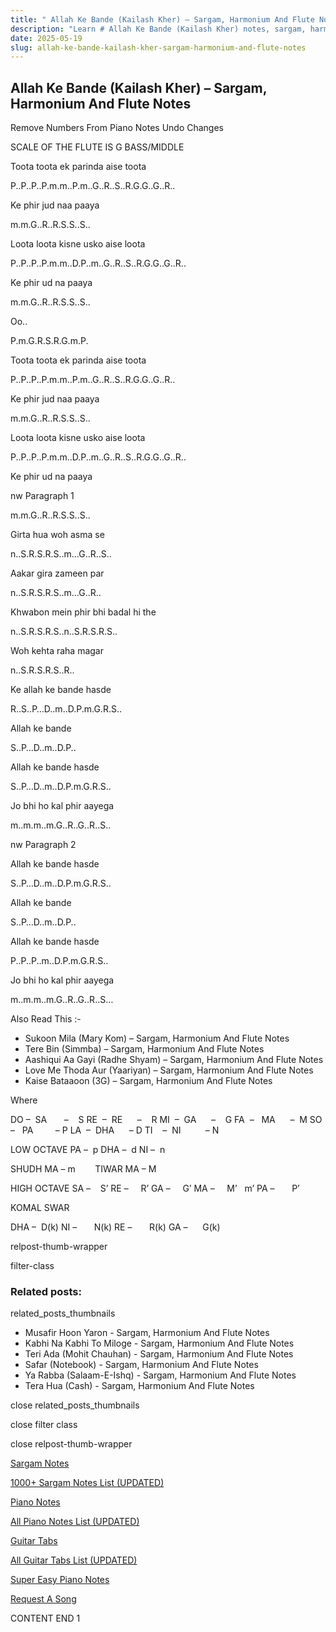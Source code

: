 ```yaml
---
title: " Allah Ke Bande (Kailash Kher) – Sargam, Harmonium And Flute Notes"
description: "Learn # Allah Ke Bande (Kailash Kher) notes, sargam, harmonium notations and flute notes. Easy step-by-step tutorial for beginners."
date: 2025-05-19
slug: allah-ke-bande-kailash-kher-sargam-harmonium-and-flute-notes
---
```


## Allah Ke Bande (Kailash Kher) – Sargam, Harmonium And Flute Notes

Remove Numbers From Piano Notes
Undo Changes

SCALE OF THE FLUTE IS G BASS/MIDDLE

Toota toota ek parinda aise toota

P..P..P..P.m.m..P.m..G..R..S..R.G.G..G..R..

Ke phir jud naa paaya

m.m.G..R..R.S.S..S..

Loota loota kisne usko aise loota

P..P..P..P.m.m..D.P..m..G..R..S..R.G.G..G..R..

Ke phir ud na paaya

m.m.G..R..R.S.S..S..

Oo..

P.m.G.R.S.R.G.m.P.

Toota toota ek parinda aise toota

P..P..P..P.m.m..P.m..G..R..S..R.G.G..G..R..

Ke phir jud naa paaya

m.m.G..R..R.S.S..S..

Loota loota kisne usko aise loota

P..P..P..P.m.m..D.P..m..G..R..S..R.G.G..G..R..

Ke phir ud na paaya

nw Paragraph 1

m.m.G..R..R.S.S..S..

Girta hua woh asma se

n..S.R.S.R.S..m…G..R..S..

Aakar gira zameen par

n..S.R.S.R.S..m…G..R..

Khwabon mein phir bhi badal hi the

n..S.R.S.R.S..n..S.R.S.R.S..

Woh kehta raha magar

n..S.R.S.R.S..R..

Ke allah ke bande hasde

R..S..P…D..m..D.P.m.G.R.S..

Allah ke bande

S..P…D..m..D.P..

Allah ke bande hasde

S..P…D..m..D.P.m.G.R.S..

Jo bhi ho kal phir aayega

m..m.m..m.G..R..G..R..S..

nw Paragraph 2

Allah ke bande hasde

S..P…D..m..D.P.m.G.R.S..

Allah ke bande

S..P…D..m..D.P..

Allah ke bande hasde

P..P..P..m..D.P.m.G.R.S..

Jo bhi ho kal phir aayega

m..m.m..m.G..R..G..R..S…

Also Read This :-

- Sukoon Mila (Mary Kom) – Sargam, Harmonium And Flute Notes
- Tere Bin (Simmba) – Sargam, Harmonium And Flute Notes
- Aashiqui Aa Gayi (Radhe Shyam) – Sargam, Harmonium And Flute Notes
- Love Me Thoda Aur (Yaariyan) – Sargam, Harmonium And Flute Notes
- Kaise Bataaoon (3G) – Sargam, Harmonium And Flute Notes

Where

DO –  SA       –    S
RE  –  RE      –    R
MI  –  GA      –    G
FA  –   MA      –  M
SO  –   PA         – P
LA  –  DHA      – D
TI    –  NI          – N

LOW OCTAVE
PA –  p
DHA –  d
NI –  n

SHUDH MA – m        TIWAR MA – M

HIGH OCTAVE
SA –    S’
RE –     R’
GA –     G’
MA –     M’   m’
PA –       P’

KOMAL SWAR

DHA –  D(k)
NI –       N(k)
RE –       R(k)
GA –      G(k)

relpost-thumb-wrapper

filter-class

### Related posts:

related_posts_thumbnails

- Musafir Hoon Yaron - Sargam, Harmonium And Flute Notes
- Kabhi Na Kabhi To Miloge - Sargam, Harmonium And Flute Notes
- Teri Ada (Mohit Chauhan) - Sargam, Harmonium And Flute Notes
- Safar (Notebook) - Sargam, Harmonium And Flute Notes
- Ya Rabba (Salaam-E-Ishq) - Sargam, Harmonium And Flute Notes
- Tera Hua (Cash) - Sargam, Harmonium And Flute Notes

close related_posts_thumbnails

close filter class

close relpost-thumb-wrapper

[Sargam Notes](/sargam-notes.html)

[1000+ Sargam Notes List (UPDATED)](/all-songs-list-sargam-notes.html)

[Piano Notes](/piano-notes.html)

[All Piano Notes List (UPDATED)](/all-songs-list-piano-notes.html)

[Guitar Tabs](/guitar-tabs.html)

[All Guitar Tabs List (UPDATED)](/all-songs-list-guitar-tabs.html)

[Super Easy Piano Notes](https://studywall.in/)

[Request A Song](/request-a-song.html)

CONTENT END 1
